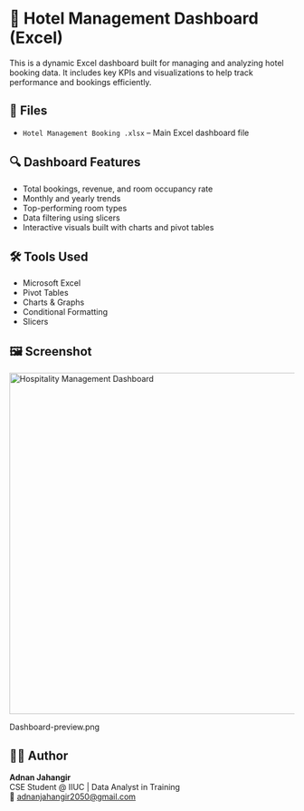# 🏨 Hotel Management Dashboard (Excel)

This is a dynamic Excel dashboard built for managing and analyzing hotel booking data. It includes key KPIs and visualizations to help track performance and bookings efficiently.

## 📁 Files
- `Hotel Management Booking .xlsx` – Main Excel dashboard file


## 🔍 Dashboard Features
- Total bookings, revenue, and room occupancy rate
- Monthly and yearly trends
- Top-performing room types
- Data filtering using slicers
- Interactive visuals built with charts and pivot tables

## 🛠 Tools Used
- Microsoft Excel
- Pivot Tables
- Charts & Graphs
- Conditional Formatting
- Slicers

## 🖼 Screenshot

<img width="602" alt="Hospitality Management Dashboard" src="https://github.com/user-attachments/assets/b69750e0-cc9f-4f55-a4b7-f7fafcff7b98" />

Dashboard-preview.png

## 👨‍💻 Author
**Adnan Jahangir**  
CSE Student @ IIUC | Data Analyst in Training  
📧 adnanjahangir2050@gmail.com

